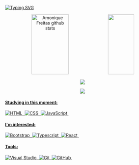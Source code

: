 [![Typing SVG](https://readme-typing-svg.herokuapp.com/?color=b0c4de&size=24&center=true&vCenter=true&width=1000&lines=Hello,+World!👋)](https://git.io/typing-svg)

<div align="center">  
  <img width="49%" height="195px" src="https://github-readme-stats.vercel.app/api?username=Amoniq&show_icons=true&count_private=true&hide_border=true&title_color=6495ED&icon_color=6495ED&text_color=c9d1d9&bg_color=0d1117" alt="Amonique Freitas github stats" /> 
  <img width="41%" height="195px" src="https://github-readme-stats.vercel.app/api/top-langs/?username=Amoniq&layout=compact&hide_border=true&title_color=6495ED&text_color=6495ED&bg_color=0d1117" />
</div>

<p align="center">
  <img src="https://github-profile-trophy.vercel.app/?username=Amoniq&theme=dracula&row=2&no-bg=true&column=3&margin-w=15&margin-h=15" />
</p>

<div align="center">  
<a href="https://www.linkedin.com/in/amonique-freitas/" target="_blank"><img src="https://img.shields.io/badge/LinkedIn-0077B5?style=for-the-badge&logo=linkedin&logoColor=white"</a>
</div> 

#### Studying in this moment:
![HTML](https://img.shields.io/badge/-HTML-0D1117?style=for-the-badge&logo=html5&labelColor=0D1117)&nbsp;
![CSS](https://img.shields.io/badge/-CSS-0D1117?style=for-the-badge&logo=CSS3&logoColor=1572B6&labelColor=0D1117)&nbsp;
![JavaScript](https://img.shields.io/badge/-JavaScript-0D1117?style=for-the-badge&logo=javascript&labelColor=0D1117&textColor=0D1117)&nbsp;

#### I'm interested:
![Bootstrap](https://img.shields.io/badge/-bootstrap-0D1117?style=for-the-badge&logo=bootstrap&labelColor=0D1117)&nbsp;
![Typescript](https://img.shields.io/badge/-Typescript-0D1117?style=for-the-badge&logo=typescript&labelColor=0D1117)&nbsp;
![React](https://img.shields.io/badge/-React-0D1117?style=for-the-badge&logo=react&labelColor=0D1117)&nbsp;

#### Tools:
![Visual Studio](https://img.shields.io/badge/-Visual%20Studio%20Code-0D1117?style=for-the-badge&logo=visual-studio-code&logoColor=0173C1&labelColor=0D1117)&nbsp;
![Git](https://img.shields.io/badge/-Git-0D1117?style=for-the-badge&logo=git&labelColor=0D1117)&nbsp;
![GitHub](https://img.shields.io/badge/-GitHub-0D1117?style=for-the-badge&logo=github&labelColor=0D1117)&nbsp;
